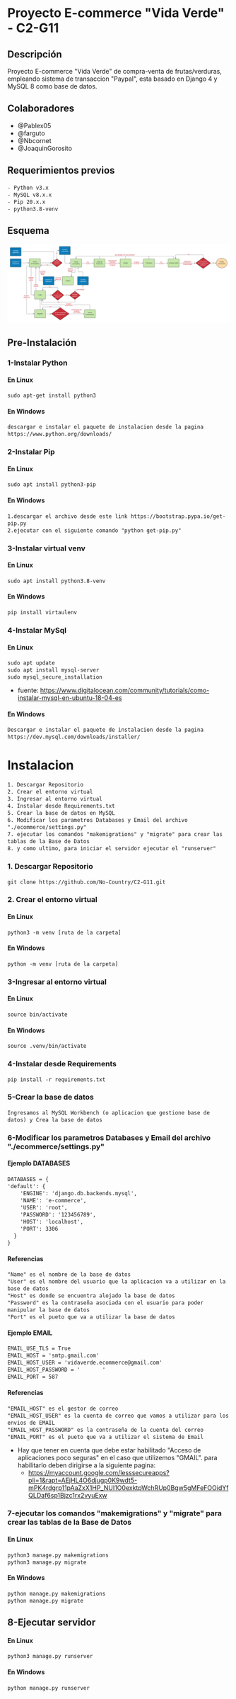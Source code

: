 # Proyecto E-commerce "Vida Verde" - C2-G11

## Descripción
Proyecto E-commerce "Vida Verde" de compra-venta de frutas/verduras, empleando sistema de transaccion "Paypal", esta basado en Django 4 y MySQL 8 como base de datos.

## Colaboradores
- @Pablex05
- @farguto
- @Nbcornet
- @JoaquinGorosito
## Requerimientos previos
	- Python v3.x
	- MySQL v8.x.x
	- Pip 20.x.x
	- python3.8-venv
## Esquema
![diagrama](docs/e-commerce.png)
## Pre-Instalación
### 1-Instalar Python
#### En Linux
    sudo apt-get install python3
#### En Windows
    descargar e instalar el paquete de instalacion desde la pagina https://www.python.org/downloads/
### 2-Instalar Pip
#### En Linux
    sudo apt install python3-pip
#### En Windows 
    1.descargar el archivo desde este link https://bootstrap.pypa.io/get-pip.py
    2.ejecutar con el siguiente comando "python get-pip.py"
### 3-Instalar virtual venv
#### En Linux
    sudo apt install python3.8-venv
#### En Windows
    pip install virtaulenv
### 4-Instalar MySql
#### En Linux
    sudo apt update
    sudo apt install mysql-server
    sudo mysql_secure_installation
  - fuente: https://www.digitalocean.com/community/tutorials/como-instalar-mysql-en-ubuntu-18-04-es
#### En Windows
    Descargar e instalar el paquete de instalacion desde la pagina https://dev.mysql.com/downloads/installer/

# Instalacion
	1. Descargar Repositorio
	2. Crear el entorno virtual
	3. Ingresar al entorno virtual
	4. Instalar desde Requirements.txt
	5. Crear la base de datos en MySQL 
	6. Modificar los parametros Databases y Email del archivo "./ecommerce/settings.py"
	7. ejecutar los comandos "makemigrations" y "migrate" para crear las tablas de la Base de Datos
	8. y como ultimo, para iniciar el servidor ejecutar el "runserver"

### 1. Descargar Repositorio
    git clone https://github.com/No-Country/C2-G11.git
### 2. Crear el entorno virtual
#### En Linux
    python3 -m venv [ruta de la carpeta]
#### En Windows
    python -m venv [ruta de la carpeta]
### 3-Ingresar al entorno virtual
#### En Linux
    source bin/activate
#### En Windows 
    source .venv/bin/activate
### 4-Instalar desde Requirements
    pip install -r requirements.txt
### 5-Crear la base de datos
    Ingresamos al MySQL Workbench (o aplicacion que gestione base de datos) y Crea la base de datos
### 6-Modificar los parametros Databases y Email del archivo "./ecommerce/settings.py"
#### Ejemplo DATABASES
    DATABASES = {
    'default': {
        'ENGINE': 'django.db.backends.mysql',
        'NAME': 'e-commerce',
        'USER': 'root',
        'PASSWORD': '123456789',
        'HOST': 'localhost',
        'PORT': 3306
      }
    }
#### Referencias
    "Name" es el nombre de la base de datos
    "User" es el nombre del usuario que la aplicacion va a utilizar en la base de datos
    "Host" es donde se encuentra alojado la base de datos
    "Password" es la contraseña asociada con el usuario para poder manipular la base de datos
    "Port" es el pueto que va a utilizar la base de datos
    
#### Ejemplo EMAIL
    EMAIL_USE_TLS = True
    EMAIL_HOST = 'smtp.gmail.com'
    EMAIL_HOST_USER = 'vidaverde.ecommerce@gmail.com'
    EMAIL_HOST_PASSWORD = '       '
    EMAIL_PORT = 587
#### Referencias
    "EMAIL_HOST" es el gestor de correo
    "EMAIL_HOST_USER" es la cuenta de correo que vamos a utilizar para los envios de EMAIL
    "EMAIL_HOST_PASSWORD" es la contraseña de la cuenta del correo
    "EMAIL_PORT" es el pueto que va a utilizar el sistema de Email
    
- Hay que tener en cuenta que debe estar habilitado "Acceso de aplicaciones poco seguras" en el caso que utilizemos "GMAIL". para habilitarlo deben dirigirse a la siguiente pagina:
    - https://myaccount.google.com/lesssecureapps?pli=1&rapt=AEjHL4O6djugp0K9wdt5-mPK4rdgrp11pAaZxX1HP_NUI1O0exktpWchRUp0Bgw5gMFeFOOidYfQLDaf6sp1Bjzc1rx2vyuExw

### 7-ejecutar los comandos "makemigrations" y "migrate" para crear las tablas de la Base de Datos
#### En Linux
    python3 manage.py makemigrations
    python3 manage.py migrate
#### En Windows
    python manage.py makemigrations
    python manage.py migrate
## 8-Ejecutar servidor
#### En Linux
    python3 manage.py runserver
#### En Windows
    python manage.py runserver
